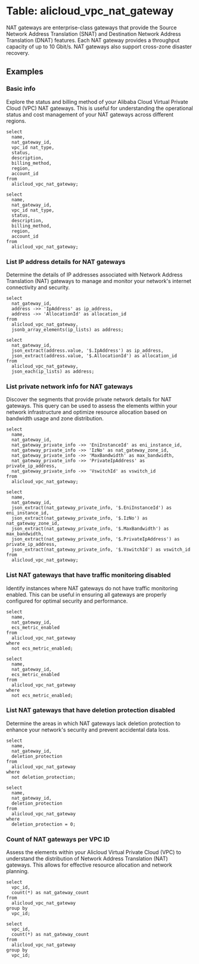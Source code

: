 # Table: alicloud_vpc_nat_gateway

NAT gateways are enterprise-class gateways that provide the Source Network Address Translation (SNAT) and Destination Network Address Translation (DNAT) features. Each NAT gateway provides a throughput capacity of up to 10 Gbit/s. NAT gateways also support cross-zone disaster recovery.

## Examples

### Basic info
Explore the status and billing method of your Alibaba Cloud Virtual Private Cloud (VPC) NAT gateways. This is useful for understanding the operational status and cost management of your NAT gateways across different regions.

```sql+postgres
select
  name,
  nat_gateway_id,
  vpc_id nat_type,
  status,
  description,
  billing_method,
  region,
  account_id
from
  alicloud_vpc_nat_gateway;
```

```sql+sqlite
select
  name,
  nat_gateway_id,
  vpc_id nat_type,
  status,
  description,
  billing_method,
  region,
  account_id
from
  alicloud_vpc_nat_gateway;
```

### List IP address details for NAT gateways
Determine the details of IP addresses associated with Network Address Translation (NAT) gateways to manage and monitor your network's internet connectivity and security.

```sql+postgres
select
  nat_gateway_id,
  address ->> 'IpAddress' as ip_address,
  address ->> 'AllocationId' as allocation_id
from
  alicloud_vpc_nat_gateway,
  jsonb_array_elements(ip_lists) as address;
```

```sql+sqlite
select
  nat_gateway_id,
  json_extract(address.value, '$.IpAddress') as ip_address,
  json_extract(address.value, '$.AllocationId') as allocation_id
from
  alicloud_vpc_nat_gateway,
  json_each(ip_lists) as address;
```

### List private network info for NAT gateways
Discover the segments that provide private network details for NAT gateways. This query can be used to assess the elements within your network infrastructure and optimize resource allocation based on bandwidth usage and zone distribution.

```sql+postgres
select
  name,
  nat_gateway_id,
  nat_gateway_private_info ->> 'EniInstanceId' as eni_instance_id,
  nat_gateway_private_info ->> 'IzNo' as nat_gateway_zone_id,
  nat_gateway_private_info ->> 'MaxBandwidth' as max_bandwidth,
  nat_gateway_private_info ->> 'PrivateIpAddress' as private_ip_address,
  nat_gateway_private_info ->> 'VswitchId' as vswitch_id
from
  alicloud_vpc_nat_gateway;
```

```sql+sqlite
select
  name,
  nat_gateway_id,
  json_extract(nat_gateway_private_info, '$.EniInstanceId') as eni_instance_id,
  json_extract(nat_gateway_private_info, '$.IzNo') as nat_gateway_zone_id,
  json_extract(nat_gateway_private_info, '$.MaxBandwidth') as max_bandwidth,
  json_extract(nat_gateway_private_info, '$.PrivateIpAddress') as private_ip_address,
  json_extract(nat_gateway_private_info, '$.VswitchId') as vswitch_id
from
  alicloud_vpc_nat_gateway;
```

### List NAT gateways that have traffic monitoring disabled
Identify instances where NAT gateways do not have traffic monitoring enabled. This can be useful in ensuring all gateways are properly configured for optimal security and performance.

```sql+postgres
select
  name,
  nat_gateway_id,
  ecs_metric_enabled
from
  alicloud_vpc_nat_gateway
where
  not ecs_metric_enabled;
```

```sql+sqlite
select
  name,
  nat_gateway_id,
  ecs_metric_enabled
from
  alicloud_vpc_nat_gateway
where
  not ecs_metric_enabled;
```

### List NAT gateways that have deletion protection disabled
Determine the areas in which NAT gateways lack deletion protection to enhance your network's security and prevent accidental data loss.

```sql+postgres
select
  name,
  nat_gateway_id,
  deletion_protection
from
  alicloud_vpc_nat_gateway
where
  not deletion_protection;
```

```sql+sqlite
select
  name,
  nat_gateway_id,
  deletion_protection
from
  alicloud_vpc_nat_gateway
where
  deletion_protection = 0;
```

### Count of NAT gateways per VPC ID
Assess the elements within your Alicloud Virtual Private Cloud (VPC) to understand the distribution of Network Address Translation (NAT) gateways. This allows for effective resource allocation and network planning.

```sql+postgres
select
  vpc_id,
  count(*) as nat_gateway_count
from
  alicloud_vpc_nat_gateway
group by
  vpc_id;
```

```sql+sqlite
select
  vpc_id,
  count(*) as nat_gateway_count
from
  alicloud_vpc_nat_gateway
group by
  vpc_id;
```